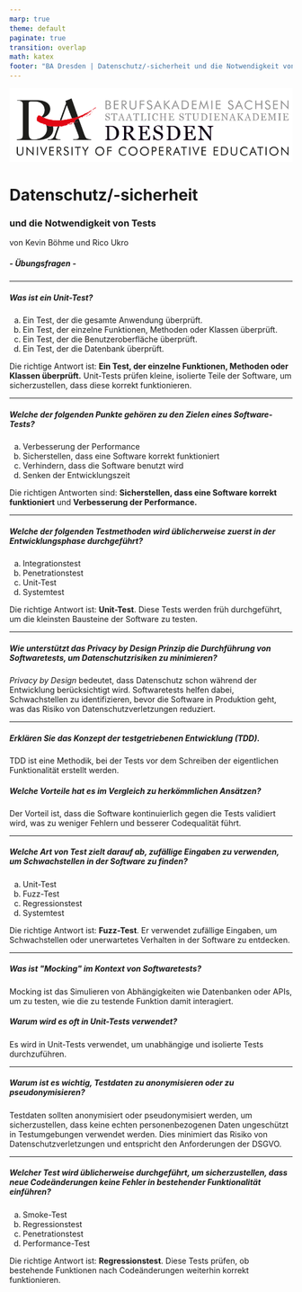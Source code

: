 ```yaml
---
marp: true
theme: default
paginate: true
transition: overlap
math: katex
footer: "BA Dresden | Datenschutz/-sicherheit und die Notwendigkeit von Tests | Kevin Böhme & Rico Ukro"
---
```


<style>
  /* Adds styling for codeblocks to add line numbers with custom engine */
  /* Based on: https://github.com/orgs/marp-team/discussions/164 */
  pre ol {
      all: unset;
      display: grid;
      grid-template-columns: auto 1fr;
      counter-reset: line-number 0;
    }
    pre ol li {
      display: contents;
    }
    pre ol li span[data-marp-line-number]::before {
      display: block;
      content: counter(line-number) " ";
      counter-increment: line-number;
      text-align: left;
      color: #bbb; /* Lighter color for line numbers */
      font-weight: lighter; /* Lighter font weight for line numbers */
    }
  /* Center all h1 elements */
  h1 {
    text-align: center;
  }
  /* Fix all h2 elements to top */
  h2 {
    position: absolute;
    top: 55px; /* 78.5px is the default theme padding of all slides */
  }
  /* Centered text */
  .centered {
    text-align: center;
  }
  /* For sources of citations */
  .source {
    font-size: 20px;
  }
  /* Make ordered lists use lower-alpha */
  ol { list-style-type: lower-alpha; }
</style>

<style scoped>
  h1 {
    text-align: left;
  }
</style>

<!-- _footer: "" -->

![bg left:40% 80%](res/ba_dresden_logo.svg?)

# Datenschutz/-sicherheit

### und die Notwendigkeit von Tests

von Kevin Böhme und Rico Ukro

##### - _Übungsfragen_ -

---

##### Was ist ein Unit-Test?

1. Ein Test, der die gesamte Anwendung überprüft.
1. Ein Test, der einzelne Funktionen, Methoden oder Klassen überprüft.
1. Ein Test, der die Benutzeroberfläche überprüft.
1. Ein Test, der die Datenbank überprüft.

<span data-marpit-fragment="1">Die richtige Antwort ist: **Ein Test, der einzelne Funktionen, Methoden oder Klassen überprüft.** Unit-Tests prüfen kleine, isolierte Teile der Software, um sicherzustellen, dass diese korrekt funktionieren.</span>

---

##### Welche der folgenden Punkte gehören zu den Zielen eines Software-Tests?

1. Verbesserung der Performance
1. Sicherstellen, dass eine Software korrekt funktioniert
1. Verhindern, dass die Software benutzt wird
1. Senken der Entwicklungszeit

<span data-marpit-fragment="1">Die richtigen Antworten sind: **Sicherstellen, dass eine Software korrekt funktioniert** und **Verbesserung der Performance.**</span>

---

##### Welche der folgenden Testmethoden wird üblicherweise zuerst in der Entwicklungsphase durchgeführt?
1. Integrationstest
1. Penetrationstest
1. Unit-Test
1. Systemtest

<span data-marpit-fragment="1">Die richtige Antwort ist: **Unit-Test**. Diese Tests werden früh durchgeführt, um die kleinsten Bausteine der Software zu testen.</span>

---

##### Wie unterstützt das **Privacy by Design** Prinzip die Durchführung von Softwaretests, um Datenschutzrisiken zu minimieren?

<span data-marpit-fragment="1">_Privacy by Design_ bedeutet, dass Datenschutz schon während der Entwicklung berücksichtigt wird. Softwaretests helfen dabei, Schwachstellen zu identifizieren, bevor die Software in Produktion geht, was das Risiko von Datenschutzverletzungen reduziert.</span>

---

##### Erklären Sie das Konzept der testgetriebenen Entwicklung (TDD).
<span data-marpit-fragment="1">TDD ist eine Methodik, bei der Tests vor dem Schreiben der eigentlichen Funktionalität erstellt werden.</span>
##### Welche Vorteile hat es im Vergleich zu herkömmlichen Ansätzen?

<span data-marpit-fragment="1">Der Vorteil ist, dass die Software kontinuierlich gegen die Tests validiert wird, was zu weniger Fehlern und besserer Codequalität führt.</span>

---

##### Welche Art von Test zielt darauf ab, zufällige Eingaben zu verwenden, um Schwachstellen in der Software zu finden?

1. Unit-Test
1. Fuzz-Test
1. Regressionstest
1. Systemtest

<span data-marpit-fragment="1">Die richtige Antwort ist: **Fuzz-Test**. Er verwendet zufällige Eingaben, um Schwachstellen oder unerwartetes Verhalten in der Software zu entdecken.</span>

---

##### Was ist "Mocking" im Kontext von Softwaretests? 
<span data-marpit-fragment="1">Mocking ist das Simulieren von Abhängigkeiten wie Datenbanken oder APIs, um zu testen, wie die zu testende Funktion damit interagiert. </span>
##### Warum wird es oft in Unit-Tests verwendet?

<span data-marpit-fragment="1">Es wird in Unit-Tests verwendet, um unabhängige und isolierte Tests durchzuführen.</span>

---

##### Warum ist es wichtig, Testdaten zu anonymisieren oder zu pseudonymisieren?

<span data-marpit-fragment="1">Testdaten sollten anonymisiert oder pseudonymisiert werden, um sicherzustellen, dass keine echten personenbezogenen Daten ungeschützt in Testumgebungen verwendet werden. Dies minimiert das Risiko von Datenschutzverletzungen und entspricht den Anforderungen der DSGVO.</span>

---

##### Welcher Test wird üblicherweise durchgeführt, um sicherzustellen, dass neue Codeänderungen keine Fehler in bestehender Funktionalität einführen?

1. Smoke-Test
1. Regressionstest
1. Penetrationstest
1. Performance-Test

<span data-marpit-fragment="1">Die richtige Antwort ist: **Regressionstest**. Diese Tests prüfen, ob bestehende Funktionen nach Codeänderungen weiterhin korrekt funktionieren.</span>

